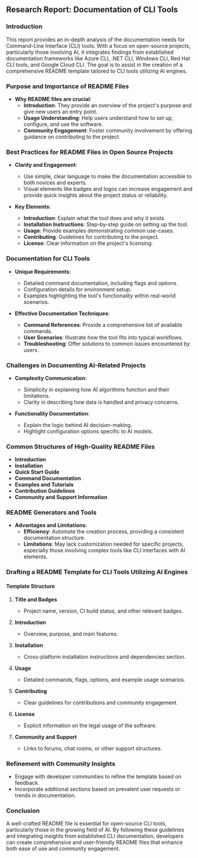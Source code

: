 ## Research Report: Documentation of CLI Tools

### Introduction

This report provides an in-depth analysis of the documentation needs for Command-Line Interface (CLI) tools. With a focus on open-source projects, particularly those involving AI, it integrates findings from established documentation frameworks like Azure CLI, .NET CLI, Windows CLI, Red Hat CLI tools, and Google Cloud CLI. The goal is to assist in the creation of a comprehensive README template tailored to CLI tools utilizing AI engines.

### Purpose and Importance of README Files

- **Why README files are crucial**:
  - **Introduction**: They provide an overview of the project's purpose and give new users an entry point.
  - **Usage Understanding**: Help users understand how to set up, configure, and use the software.
  - **Community Engagement**: Foster community involvement by offering guidance on contributing to the project.

### Best Practices for README Files in Open Source Projects

- **Clarity and Engagement**:
  - Use simple, clear language to make the documentation accessible to both novices and experts.
  - Visual elements like badges and logos can increase engagement and provide quick insights about the project status or reliability.

- **Key Elements**:
  - **Introduction**: Explain what the tool does and why it exists.
  - **Installation Instructions**: Step-by-step guide on setting up the tool.
  - **Usage**: Provide examples demonstrating common use-cases.
  - **Contributing**: Guidelines for contributing to the project.
  - **License**: Clear information on the project's licensing.

### Documentation for CLI Tools

- **Unique Requirements**:
  - Detailed command documentation, including flags and options.
  - Configuration details for environment setup.
  - Examples highlighting the tool's functionality within real-world scenarios.

- **Effective Documentation Techniques**:
  - **Command References**: Provide a comprehensive list of available commands.
  - **User Scenarios**: Illustrate how the tool fits into typical workflows.
  - **Troubleshooting**: Offer solutions to common issues encountered by users.

### Challenges in Documenting AI-Related Projects

- **Complexity Communication**:
  - Simplicity in explaining how AI algorithms function and their limitations.
  - Clarity in describing how data is handled and privacy concerns.

- **Functionality Documentation**:
  - Explain the logic behind AI decision-making.
  - Highlight configuration options specific to AI models.

### Common Structures of High-Quality README Files

- **Introduction**
- **Installation**
- **Quick Start Guide**
- **Command Documentation**
- **Examples and Tutorials**
- **Contribution Guidelines**
- **Community and Support Information**

### README Generators and Tools

- **Advantages and Limitations**:
  - **Efficiency**: Automate the creation process, providing a consistent documentation structure.
  - **Limitations**: May lack customization needed for specific projects, especially those involving complex tools like CLI interfaces with AI elements.

### Drafting a README Template for CLI Tools Utilizing AI Engines

#### Template Structure

1. **Title and Badges**
   - Project name, version, CI build status, and other relevant badges.

2. **Introduction**
   - Overview, purpose, and main features.

3. **Installation**
   - Cross-platform installation instructions and dependencies section.

4. **Usage**
   - Detailed commands, flags, options, and example usage scenarios.

5. **Contributing**
   - Clear guidelines for contributions and community engagement.

6. **License**
   - Explicit information on the legal usage of the software.

7. **Community and Support**
   - Links to forums, chat rooms, or other support structures.

### Refinement with Community Insights

- Engage with developer communities to refine the template based on feedback.
- Incorporate additional sections based on prevalent user requests or trends in documentation.

### Conclusion

A well-crafted README file is essential for open-source CLI tools, particularly those in the growing field of AI. By following these guidelines and integrating insights from established CLI documentation, developers can create comprehensive and user-friendly README files that enhance both ease of use and community engagement.